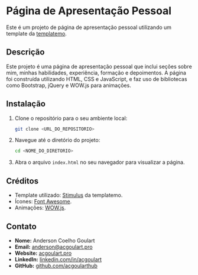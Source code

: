 # Página de Apresentação Pessoal

Este é um projeto de página de apresentação pessoal utilizando um template da [templatemo](https://templatemo.com/).

## Descrição

Este projeto é uma página de apresentação pessoal que inclui seções sobre mim, minhas habilidades, experiência, formação e depoimentos. A página foi construída utilizando HTML, CSS e JavaScript, e faz uso de bibliotecas como Bootstrap, jQuery e WOW.js para animações.

## Instalação

1. Clone o repositório para o seu ambiente local:
    ```sh
    git clone <URL_DO_REPOSITORIO>
    ```

2. Navegue até o diretório do projeto:
    ```sh
    cd <NOME_DO_DIRETORIO>
    ```

3. Abra o arquivo `index.html` no seu navegador para visualizar a página.

## Créditos

- Template utilizado: [Stimulus](https://templatemo.com/tm-498-stimulus) da templatemo.
- Ícones: [Font Awesome](https://fontawesome.com/).
- Animações: [WOW.js](https://wowjs.uk/).

## Contato

- **Nome:** Anderson Coelho Goulart
- **Email:** [anderson@acgoulart.pro](mailto:anderson@acgoulart.pro)
- **Website:** [acgoulart.pro](https://acgoulart.pro)
- **LinkedIn:** [linkedin.com/in/acgoulart](https://www.linkedin.com/in/acgoulart/)
- **GitHub:** [github.com/acgoularthub](https://github.com/acgoularthub)

